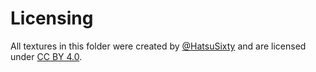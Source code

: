 # Licensing

All textures in this folder were created by [@HatsuSixty](https://github.com/HatsuSixty) and are licensed under [CC BY 4.0](https://creativecommons.org/licenses/by/4.0/).
